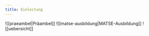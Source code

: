 ```yaml
---
title: Einleitung
---
```


![[praeambel|Präambel]]
![[matse-ausbildung|MATSE-Ausbildung]]
![[uebersicht]]